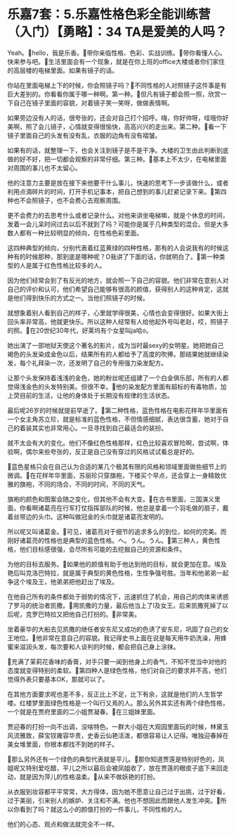 # 乐嘉7套：5.乐嘉性格色彩全能训练营（入门）【勇略】：34 TA是爱美的人吗？

Yeah。🎼hello，我是乐香。🎼带你亲临性格、色彩、实战训练。🎼带你看懂人心。快来参与吧。🎼生活里面会有一个现象，就是在你上班的office大楼或者你们家住的高层楼的电梯里面。如果有镜子的话。

你站在里面电梯上下的时候，你会照镜子吗？🎼不同性格的人对照镜子这件事是有巨大差别的。你看看你属于哪一种啊。第一种。🎼但凡有镜子都会照一照，欣赏一下自己在镜子里面的容貌，对着镜子笑一笑呀，做做表情啊。

如果旁边没有人的话，很夸张的，还会对自己打个招呼。嗨，你好帅呀，哇哦你好美啊，照了会儿镜子，心情就变得很愉快，高高兴兴的走出来。第二种。🎼看一下镜子里面自己的头发有没有乱，衣服的边角有没有褶皱。

如果有的话，就整理一下，也会关注到镜子是不是干净。大楼的卫生由此判断到底做的好不好，把一切都会观察的非常仔细。第三种。🎼基本上不太少，在电梯里面对周围的事儿也不太留心。

他的注意力主要是放在接下来他要干什么事儿，快速的思考下一步该做什么，或者利用点滴碎片的时间，打开手机记事本，把自己想到的事儿赶紧记录下来。🎼第四种也不会照镜子，也不会费心去观察周围。

更不会费力的去思考什么或者记录什么。对他来讲坐电梯嘛，就是个休息的时间，发着一会儿呆时间过去以后不就到了吗？可能你是属于几种类型的混合。但是大多数人都有一种比较明显的倾向，在性格色彩里面。

这四种典型的倾向，分别代表着红蓝黄绿的四种性格，那有的人会说我有的时候这种有的时候那种，那到底是哪种呢？O我讲了下面的话，你就明白了。🎼第一种类型的人是属于红色性格比较多的人。

因为他们经常会到了有反光的地方，就会照一下自己的容貌。他们非常在意别人对自己的评价和认可，他们希望自己能够有很高的颜值，获得别人的这种肯定，这就是他们得到快乐的方式之一。当他们照镜子的时候。

就想象着别人看到自己的样子，心里就学得很美，心情也会变得很好。如果大街上回头率非常高，他就更快乐。所以这种人经常有人给他起外号叫老赵，哎，照镜子的照。🎼在20世纪30年代，好莱坞有个女星叫ja哈o。

她出演了一部地狱天使这个著名的影片，成为当时最sexy的女明星。她把她自己褐色的头发染成金色以后，结果所有的人都给予了高度的吹捧。那结果她就继续染发，每个礼拜染一次，还发明了自己的专用强力染发配方。

让那个头发保持着浅浅的金色，她的粉丝呢还组建了一个白金俱乐部，所有的人都觉得浅金色的头发特别美。但很不幸。🎼他的染发配方里面有超标的有毒物质，加上荧目前的生活，让他的身体处于长期没有规律的生活状态。

最后呢26岁的时候就提前早逝了。🎼第二种性格，蓝色性格在电影花样年华里面有一个女主角苏立珍，就是标准的蓝色性格，不但情感细腻，表达很含蓄，她对于自己的着装其实也非常用心。一旦寻找到自己最适合的装扮。

就不太会有大的变化。他们不像红色性格那样，红色比较喜欢冒险啊，尝试啊，体验啊，偶尔来些夸张的，反正是自己没有穿过的风格试试看总是好的。

🎼蓝色星格只会在自己认为合适的某几个极其有限的风格和领域里面做些细节上的微调。🎼在花样年华里面，苏丽珍只穿旗袍，下楼买个早点，还会穿上一身精致优雅的旗袍，不同的场合，不同的时间，不同的天气。

旗袍的颜色和图案会随之变化，但其他不会有大变。🎼在古书里面，三国演义里面，你看啊诸葛亮在行军打仗指挥部队的时候，他总是拿着一个羽毛做的扇子，戴着丝带边的头巾。这种叫做冠金的头巾就是诸葛亮发明的。

所以呢又叫诸葛金。🎼可见，诸葛亮对于细节的追求多么的到位，如何的完美。而刚好诸葛亮的性格也是典型的蓝色性格。へ。うん。うん。🎼第三种人，黄色性格，他们目标感很强，会尽所有可能的去挖掘自己的资源和条件。

为他的目标去服务。🎼如果他的颜值有助于他达到他的目标，就会更加在意。埃及艳后叫克洛巴特拉，就是属于典型的黄色性格，生性争强号胜。当年和他弟弟一起争这个埃及王，他弟弟把他赶出了埃及。

在他自己所有的条件都处于弱势的情况下，迅速抓住了机会，用自己的肉体来诱惑了罗马的统治者凯撒。🎼用凯撒的力量，最后他当上了I及女王。后来凯撒死掉了以后呢，克罗巴特拉又把他自己打扮的。🎼非常美。

坐着豪华的大船去见凯撒的继任者安东尼又成功的色诱了安东尼，巩固了自己的女王地位。🎼他非常在意自己的容貌。我记得史书上面在说是每天用牛奶洗澡，用蜂蜜来滋润头发，每次要和人谈判的时候，都会把自己身上涂抹。

🎼充满了茉莉花香味的香膏，对手只要一闻到他身上的香气，不知不觉当中对他的态度就变得特别的柔软。🎼第四种人是绿色性格，他们对自己的要求并不高，他们觉得外表只要基本OK，那就可以了。

在其他方面要求呢也差不多，反正比上不足，比下有余，这就是他们的人生哲学喽。红楼梦里面绿色性格是一个叫行又焉的人。那么另外其实还有两个绿色性格，一个就是在贾府里面的二小姐贾凝春。🎼在三姐妹里面。

贾迎春的打扮一向不出调，没啥特色。一群大小姐在大观园里面玩的时候，林黛玉风流雅致，薛宝钗雍容华贵，史香云仙艳活泼，都很容易让人记得。唯独迎春掉在美女堆里面，你根本都找不到她的样子。

🎼那么另外还有一个绿色的典型代表就是平儿。🎼那你知道贾莲是特别好色的，凤姐呢又特别爱吃醋，平儿之所以最后会被凤姐收了，放在贾莲的眼皮子底下来回走动，就是因为萍儿的性格温柔。🎼从来不做妖艳的打扮。

从衣服到妆容都平平常常，大方得体，因为她不愿意让自己过于出挑，过于好看，过于美丽，引来别人的嫉妒、关注和不满。他也不想因此而跟他人发生冲突。🎼所以你看到了吗？就这么小的颜值打扮的一件事儿，不同性格的人。

他们的心态、观点和做法就完全不一样。